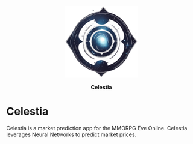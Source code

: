 
<div align="center">
  <p>
    <img alt="Logo" src="celestia-logo.png" width="192">
  </p>
  <p>
    <b>Celestia</b>
  </p>
  </p>
</div>

# Celestia

Celestia is a market prediction app for the MMORPG Eve Online. 
Celestia leverages Neural Networks to predict market prices.
